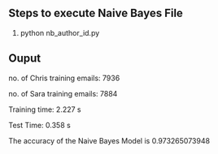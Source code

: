 
## Steps to execute Naive Bayes File
1. python nb_author_id.py
## Ouput
no. of Chris training emails: 7936

no. of Sara training emails: 7884

Training time: 2.227 s

Test Time: 0.358 s

The accuracy of the Naive Bayes Model is 0.973265073948
